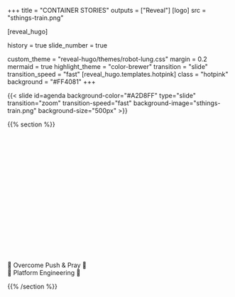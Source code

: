 +++
title = "CONTAINER STORIES"
outputs = ["Reveal"]
[logo]
src = "sthings-train.png"

[reveal_hugo]

history = true
slide_number = true

custom_theme = "reveal-hugo/themes/robot-lung.css"
margin = 0.2
mermaid = true
highlight_theme = "color-brewer"
transition = "slide"
transition_speed = "fast"
[reveal_hugo.templates.hotpink]
class = "hotpink"
background = "#FF4081"
+++

{{< slide id=agenda background-color="#A2D8FF" type="slide" transition="zoom" transition-speed="fast" background-image="sthings-train.png" background-size="500px" >}}

{{% section %}}

<br/>
<br/>
<br/>
<br/>
<br/>
<br/>
<br/>
<br/>
<br/>
<br/>
<br/>
<br/>
<br/>
<br/>
<br/>
<br/>

🚀 Overcome Push & Pray 🙏<br/>🔁 Platform Engineering 🔁

{{% /section %}}